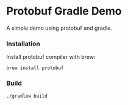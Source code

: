 # Protobuf Gradle Demo
A simple demo using protobuf and gradle.

### Installation

Install protobuf compiler with brew:

```
brew install protobuf
```

### Build

```
./gradlew build
```